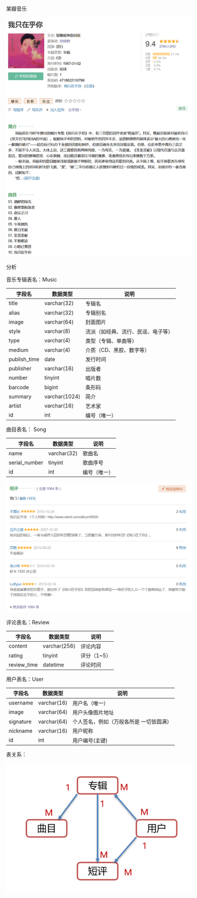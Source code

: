 某瓣音乐

<img src="imgs/image-20210415153936570.png" alt="image-20210415153936570" style="zoom:67%;" />



分析

音乐专辑表名：Music 

| 字段名       | 数据类型      | 说明                               |
| ------------ | ------------- | ---------------------------------- |
| title        | varchar(32)   | 专辑名                             |
| alias        | varchar(32)   | 专辑别名                           |
| image        | varchar(64)   | 封面图片                           |
| style        | varchar(8)    | 流派（如经典、流行、民谣、电子等） |
| type         | varchar(4)    | 类型（专辑、单曲等）               |
| medium       | varchar(4)    | 介质（CD、黑胶、数字等）           |
| publish_time | date          | 发行时间                           |
| publisher    | varchar(16)   | 出版者                             |
| number       | tinyint       | 唱片数                             |
| barcode      | bigint        | 条形码                             |
| summary      | varchar(1024) | 简介                               |
| artist       | varchar(16)   | 艺术家                             |
| id           | int           | 编号（唯一）                       |

曲目表名： Song

| 字段名        | 数据类型    | 说明                 |
| ------------- | ----------- | -------------------- |
| name          | varchar(32) | 歌曲名               |
| serial_number | tinyint     | 歌曲序号             |
| id            | int         | 编号（唯一）         |



<img src="imgs/image-20210415162150858.png" alt="image-20210415162150858" style="zoom: 67%;" />

评论表名：Review

| 字段名      | 数据类型     | 说明                 |
| ----------- | ------------ | -------------------- |
| content     | varchar(256) | 评论内容             |
| rating      | tinyint      | 评分（1~5）          |
| review_time | datetime     | 评论时间             |

用户表名：User

| 字段名    | 数据类型    | 说明                                    |
| --------- | ----------- | --------------------------------------- |
| username  | varchar(16) | 用户名（唯一）                          |
| image     | varchar(64) | 用户头像图片地址                        |
| signature | varchar(64) | 个人签名，例如（万般各所是 一切皆圆满） |
| nickname  | varchar(16) | 用户昵称                                |
| id        | int         | 用户编号(主键)                           |

表关系：

![image-20210418012920235](imgs/image-20210418012920235.png)